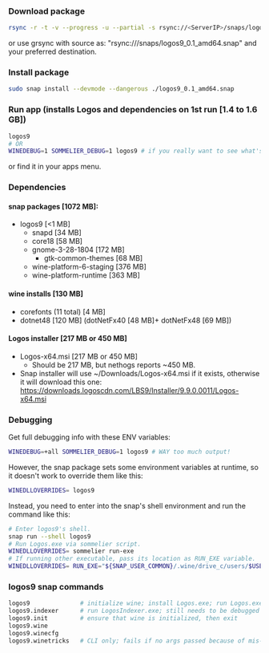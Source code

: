 ### Download package
```bash
rsync -r -t -v --progress -u --partial -s rsync://<ServerIP>/snaps/logos9_0.1_amd64.snap .
```
or use grsync with source as: "rsync://<ServerIP>/snaps/logos9_0.1_amd64.snap"
and your preferred destination.

### Install package
```bash
sudo snap install --devmode --dangerous ./logos9_0.1_amd64.snap
```

### Run app (installs Logos and dependencies on 1st run [1.4 to 1.6 GB])
```bash
logos9
# OR
WINEDEBUG=1 SOMMELIER_DEBUG=1 logos9 # if you really want to see what's going on
```
or find it in your apps menu.

### Dependencies
#### snap packages [1072 MB]:
- logos9 [<1 MB]
  - snapd [34 MB]
  - core18 [58 MB]
  - gnome-3-28-1804 [172 MB]
    - gtk-common-themes [68 MB]
  - wine-platform-6-staging [376 MB]
  - wine-platform-runtime [363 MB]
#### wine installs [130 MB]
- corefonts (11 total) [4 MB]
- dotnet48 [120 MB] (dotNetFx40 [48 MB]+ dotNetFx48 [69 MB])
#### Logos installer [217 MB or 450 MB]
- Logos-x64.msi [217 MB or 450 MB]
  - Should be 217 MB, but nethogs reports ~450 MB.
- Snap installer will use ~/Downloads/Logos-x64.msi if it exists, otherwise it
  will download this one: https://downloads.logoscdn.com/LBS9/Installer/9.9.0.0011/Logos-x64.msi

### Debugging
Get full debugging info with these ENV variables:
```bash
WINEDEBUG=+all SOMMELIER_DEBUG=1 logos9 # WAY too much output!
```
However, the snap package sets some environment variables at runtime, so it
doesn't work to override them like this:
```bash
WINEDLLOVERRIDES= logos9
```
Instead, you need to enter into the snap's shell environment and run the command
like this:
```bash
# Enter logos9's shell.
snap run --shell logos9
# Run Logos.exe via sommelier script.
WINEDLLOVERRIDES= sommelier run-exe
# If running other executable, pass its location as RUN_EXE variable.
WINEDLLOVERRIDES= RUN_EXE="${SNAP_USER_COMMON}/.wine/drive_c/users/$USER/AppData/Local/Logos/System/LogosIndexer.exe" sommelier run-exe
```

### logos9 snap commands
```bash
logos9              # initialize wine; install Logos.exe; run Logos.exe
logos9.indexer      # run LogosIndexer.exe; still needs to be debugged
logos9.init         # ensure that wine is initialized, then exit
logos9.wine
logos9.winecfg
logos9.winetricks   # CLI only; fails if no args passed because of mis-linked yad executable
```
